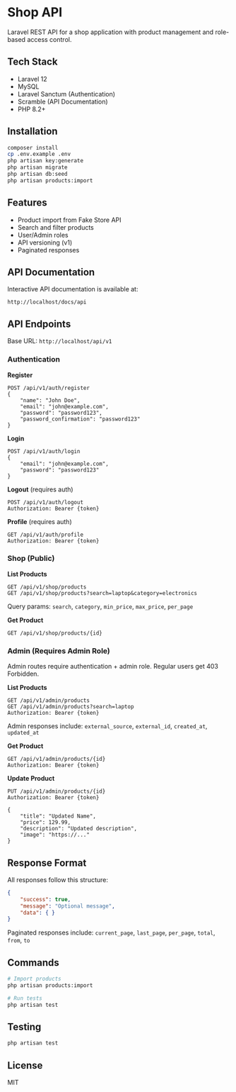 # Shop API

Laravel REST API for a shop application with product management and role-based access control.

## Tech Stack

- Laravel 12
- MySQL
- Laravel Sanctum (Authentication)
- Scramble (API Documentation)
- PHP 8.2+

## Installation

```bash
composer install
cp .env.example .env
php artisan key:generate
php artisan migrate
php artisan db:seed
php artisan products:import
```

## Features

- Product import from Fake Store API
- Search and filter products
- User/Admin roles
- API versioning (v1)
- Paginated responses

## API Documentation

Interactive API documentation is available at:
```
http://localhost/docs/api
```

## API Endpoints

Base URL: `http://localhost/api/v1`

### Authentication

**Register**
```
POST /api/v1/auth/register
{
    "name": "John Doe",
    "email": "john@example.com",
    "password": "password123",
    "password_confirmation": "password123"
}
```

**Login**
```
POST /api/v1/auth/login
{
    "email": "john@example.com",
    "password": "password123"
}
```

**Logout** (requires auth)
```
POST /api/v1/auth/logout
Authorization: Bearer {token}
```

**Profile** (requires auth)
```
GET /api/v1/auth/profile
Authorization: Bearer {token}
```

### Shop (Public)

**List Products**
```
GET /api/v1/shop/products
GET /api/v1/shop/products?search=laptop&category=electronics
```

Query params: `search`, `category`, `min_price`, `max_price`, `per_page`

**Get Product**
```
GET /api/v1/shop/products/{id}
```

### Admin (Requires Admin Role)

Admin routes require authentication + admin role. Regular users get 403 Forbidden.

**List Products**
```
GET /api/v1/admin/products
GET /api/v1/admin/products?search=laptop
Authorization: Bearer {token}
```

Admin responses include: `external_source`, `external_id`, `created_at`, `updated_at`

**Get Product**
```
GET /api/v1/admin/products/{id}
Authorization: Bearer {token}
```

**Update Product**
```
PUT /api/v1/admin/products/{id}
Authorization: Bearer {token}

{
    "title": "Updated Name",
    "price": 129.99,
    "description": "Updated description",
    "image": "https://..."
}
```

## Response Format

All responses follow this structure:

```json
{
    "success": true,
    "message": "Optional message",
    "data": { }
}
```

Paginated responses include: `current_page`, `last_page`, `per_page`, `total`, `from`, `to`

## Commands

```bash
# Import products
php artisan products:import

# Run tests
php artisan test
```

## Testing

```bash
php artisan test
```

## License

MIT
